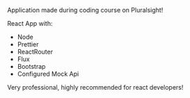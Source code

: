 Application made during coding course on Pluralsight!

React App with:

- Node
- Prettier
- ReactRouter
- Flux
- Bootstrap
- Configured Mock Api

Very professional, highly recommended for react developers!
